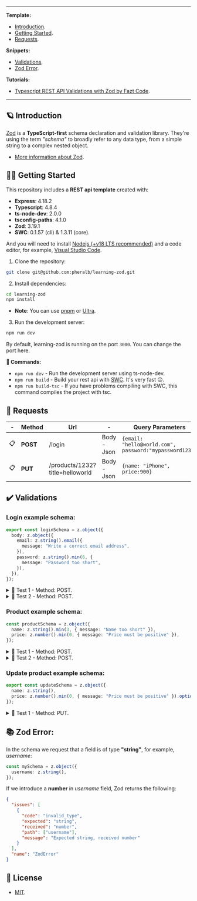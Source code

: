 <hr />

**Template:**

- [Introduction](#-introduction).
- [Getting Started](#-getting-started).
- [Requests](#-requests).

**Snippets:**

- [Validations](#-validations).
- [Zod Error](#-zod-error).

**Tutorials:**

- [Typescript REST API Validations with Zod by Fazt Code](https://youtu.be/TAVaAxWmzSg).

<hr />

## 🪐 Introduction

[Zod](https://zod.dev/) is a **TypeScript-first** schema declaration and validation library. They're using the term _"schema"_ to broadly refer to any data type, from a simple string to a complex nested object.

- [More information about Zod](https://zod.dev/?id=introduction).

## 👨‍🚀 Getting Started

This repository includes a **REST api template** created with:

- **Express**: 4.18.2
- **Typescript**: 4.8.4
- **ts-node-dev**: 2.0.0
- **tsconfig-paths**: 4.1.0
- **Zod**: 3.19.1
- **SWC**: 0.1.57 (cli) & 1.3.11 (core).

And you will need to install [Nodejs (+v18 LTS recommended)](https://nodejs.org/en/) and a code editor, for example, [Visual Studio Code](https://code.visualstudio.com/).

1. Clone the repository:

```bash
git clone git@github.com:pheralb/learning-zod.git
```

2. Install dependencies:

```bash
cd learning-zod
npm install
```

- **Note**: You can use [pnpm](https://pnpm.io/) or [Ultra](https://ultrapkg.dev/).

3. Run the development server:

```bash
npm run dev
```

By default, learning-zod is running on the port `3000`. You can change the port here.

**🔭 Commands:**

- `npm run dev` - Run the development server using ts-node-dev.
- `npm run build` - Build your rest api with [SWC](https://swc.rs/). It's very fast 😉.
- `npm run build-tsc` - If you have problems compiling with SWC, this command compiles the project with tsc.

## 🚀 Requests

| -   | Method   | Url                             | -           | Query Parameters                                       |
| --- | -------- | ------------------------------- | ----------- | ------------------------------------------------------ |
| 📋  | **POST** | /login                          | Body - Json | `{email: "hello@world.com", password:"mypassword123"}` |
| 📋  | **PUT**  | /products/1232?title=helloworld | Body - Json | `{name: "iPhone", price:900}`                          |

## ✔️ Validations

### Login example schema:

```ts
export const loginSchema = z.object({
  body: z.object({
    email: z.string().email({
      message: "Write a correct email address",
    }),
    password: z.string().min(6, {
      message: "Password too short",
    }),
  }),
});
```

<details>
<summary>🤔 Test 1 - Method: POST.</summary>

**URL**: http://localhost:3000/login

- JSON body:

```json
{
  "email": 11,
  "password": []
}
```

- Response:

```json
[
  {
    "field": ["email"],
    "message": "Expected string, received number"
  },
  {
    "field": ["password"],
    "message": "Expected string, received array"
  }
]
```

</details>

<details>
<summary>🤔 Test 2 - Method: POST.</summary>

**URL**: http://localhost:3000/login

- JSON body:

```json
{
  "email": "abc",
  "password": "123456gg"
}
```

- Response:

```json
[
  {
    "field": ["email"],
    "message": "Write a correct email address"
  }
]
```

</details>

### Product example schema:

```ts
const productSchema = z.object({
  name: z.string().min(3, { message: "Name too short" }),
  price: z.number().min(0, { message: "Price must be positive" }),
});
```

<details>
<summary>🤔 Test 1 - Method: POST.</summary>

**URL**: http://localhost:3000/products

- JSON body:

```json
{}
```

- Response:

```json
[
  {
    "field": ["name"],
    "message": "Required"
  },
  {
    "field": ["price"],
    "message": "Required"
  }
]
```

</details>

<details>
<summary>🤔 Test 2 - Method: POST.</summary>

**URL**: http://localhost:3000/products

- JSON body:

```json
{
  "name": "iPhone",
  "price": "33"
}
```

- Response:

```json
[
  {
    "field": ["price"],
    "message": "Expected number, received string"
  }
]
```

</details>

### Update product example schema:

```ts
export const updateSchema = z.object({
  name: z.string(),
  price: z.number().min(0, { message: "Price must be positive" }).optional(),
});
```

<details>
<summary>🤔 Test 1 - Method: PUT.</summary>

**URL**: http://localhost:3000/products/1

- JSON body:

```json
{
  "name": "iPhone",
  "price": 30
}
```

- Response:

```json
[
  {
    "field": ["params", "id"],
    "message": "String must contain at least 3 character(s)"
  }
]
```

</details>

## 📚 Zod Error:

In the schema we request that a field is of type **"string"**, for example, _username_:

```ts
const mySchema = z.object({
  username: z.string(),
});
```

If we introduce a **number** in _username_ field, Zod returns the following:

```json
{
  "issues": [
    {
      "code": "invalid_type",
      "expected": "string",
      "received": "number",
      "path": ["username"],
      "message": "Expected string, received number"
    }
  ],
  "name": "ZodError"
}
```

## 🔑 License

- [MIT](https://github.com/pheralb/learning-zod/blob/main/LICENSE).

